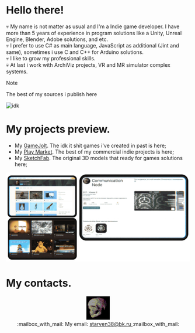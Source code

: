 <!---▒▒▒▒▒▒▒▒▒▒▒▒▒▒▒▒▒▒▒▒▒▒▒▒▒▒▒▒▒▒▒▒▒▒▒▒▒▒▒▒▒▒▒ comment line ▒▒▒▒▒▒▒▒▒▒▒▒▒▒▒▒▒▒▒▒▒▒▒▒▒▒▒▒▒▒▒▒▒▒▒▒▒▒▒▒▒▒▒▒▒▒▒▒▒▒▒▒▒▒▒▒▒▒▒▒▒▒▒▒▒▒▒▒▒▒▒▒▒▒▒▒▒▒▒▒▒▒▒▒▒▒▒▒▒▒▒▒▒▒▒▒▒▒▒▒▒▒▒▒▒▒▒▒▒▒▒▒▒▒▒▒▒▒▒▒▒▒▒▒--->

# Hello there!
💀 My name is not matter as usual and I'm a Indie game developer. I have more than 5 years of experience in program solutions like a Unity, Unreal Engine, Blender, Adobe solutions, and etc. </br>
💀 I prefer to use C# as main language, JavaScript as additional (Jint and same), sometimes i use C and C++ for Arduino solutions. </br>
💀 I like to grow my professional skills. </br>
💀 At last i work with ArchiViz projects, VR and MR simulator complex systems. </br>
> [!NOTE]
> The best of my sources i publish here

![idk](http://github-profile-summary-cards.vercel.app/api/cards/profile-details?username=communicationnode&theme=2077)
<!-- ![](https://github-profile-summary-cards.vercel.app/api/cards/repos-per-language?username=communicationnode&theme=2077) -->

# My projects preview.
<ul align="left">

<li>My <a href="https://gamejolt.com/@CommunicationNode">GameJolt</a>. The idk it shit games i've created in past is here; </br>
<li>My <a href="https://play.google.com/store/apps/dev?id=4806053180322862173">Play Market</a>. The best of my commercial indie projects is here; </br>
<li>My <a href="https://sketchfab.com/Starven38/models">SketchFab</a>. The original 3D models that ready for games solutions here; </br>

</ul> 

![mainpage](images/png/mainpage.png) 

# My contacts.
<div align="center"><img src="images/png/coolskull.png"/></div>

<div align="center">
:mailbox_with_mail: My email: <a href="starven38@bk.ru"> starven38@bk.ru </a> :mailbox_with_mail:
</div>
